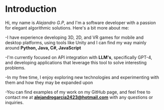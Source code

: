 # Introduction

Hi, my name is *Alejandro G.P*, and I'm a software developer with a passion for elegant algorithmic solutions. Here's a bit more about me:

-I have experience developing 3D, 2D, and VR games for mobile and desktop platforms, using tools like Unity and I can find my way mainly around **Python, Java, C#, JavaScript**

-I'm currently focused on API integration with **LLM's**, specifically GPT-4, and developing applications that leverage this tool to solve interesting problems.

-In my free time, I enjoy exploring new technologies and experimenting with them and how they may be expanded upon

-You can find examples of my work on my GitHub page, and feel free to contact me at **alejandrogarcia2423@hotmail.com** with any questions or inquiries.

<!---
maestromaximo/maestromaximo is a ✨ special ✨ repository because its `README.md` (this file) appears on your GitHub profile.
You can click the Preview link to take a look at your changes.
--->
